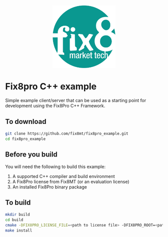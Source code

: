 <p align="center">
  <a href="https://www.fix8mt.com"><img src="fix8mt_Master_Logo_Green_Trans.png" width="200"></a>
</p>

# Fix8pro C++ example
Simple example client/server that can be used as a starting point for development using the Fix8Pro C++ Framework.

## To download
```bash
git clone https://github.com/fix8mt/fix8pro_example.git
cd fix8pro_example
```

## Before you build
You will need the following to build this example:
1. A supported C++ compiler and build environment
1. A Fix8Pro license from Fix8MT (or an evaluation license)
1. An installed Fix8Pro binary package

## To build
```bash
mkdir build
cd build
cmake -DFIX8PRO_LICENSE_FILE=<path to license file> -DFIX8PRO_ROOT=<path to installed Fix8Pro package> -DCMAKE_INSTALL_PREFIX=<install path> -DCMAKE_BUILD_TYPE=Release ..
make install
```

